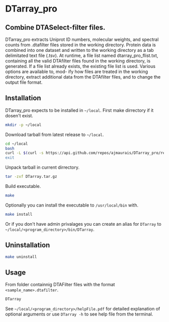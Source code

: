 # DTarray_pro
## Combine DTASelect-filter files.
DTarray_pro extracts Uniprot ID numbers, molecular weights, and spectral counts from .dtafilter files  stored  in  the  working
directory.  Protein  data  is  combined  into  one  dataset and written to the working directory as a tab delimitated text file
(.tsv). At runtime, a file list named dtarray_pro_flist.txt, containing all the valid DTAfilter  files  found  in  the  working
directory,  is generated. If a file list already exists, the existing file list is used. Various options are available to, mod-
ify how files are treated in the working directory, extract additional data from the DTAfilter files, and to change the  output
file format.

## Installation

DTarray_pro expects to be installed in `~/local`.  First make dirrectory if it dosen't exist.  
```bash
mkdir -p ~/local
```
Download tarball from latest release to `~/local`.
```bash
cd ~/local
bash
curl -L $(curl -s https://api.github.com/repos/ajmaurais/DTarray_pro/releases|grep tarball_url|sed s/'\s*"tarball_url": "'//|sed s/'",$'//) -o DTarray.tar.gz'
exit
```

Unpack tarball in current dirrectory.
```bash
tar -zxf DTarray.tar.gz
```
Build executable.
```bash
make
```
Optionally you can install the executable to `/usr/local/bin`  with.
```bash
make install
```
Or if you don't have admin privalages you can create an alias for `DTarray` to `~/local/<program_directory>/bin/DTarray`.


## Uninstallation
```bash
make uninstall
```

## Usage
From folder containnig DTAFilter files with the format `<sample_name>.dtafilter`.  
```bash
DTarray
```
See `~/local/<program_directory>/helpFile.pdf` for detailed explanation of optional arguments or use `DTarray -h` to see help file from the terminal.  
